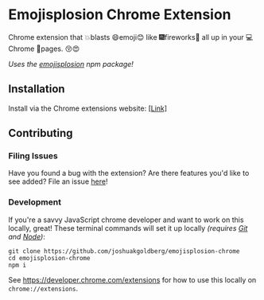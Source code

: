 # Emojisplosion Chrome Extension

Chrome extension that 💥blasts 😄emoji😊 like 🎆fireworks🎇 all up in your 💻Chrome 📄pages. 😚😍

_Uses the [emojisplosion](http://github.com/joshuakgoldberg/emojisplosion) npm package!_

## Installation

Install via the Chrome extensions website: [[Link]](https://chrome.google.com/webstore/detail/emojisplosion/igkgkgpjeehhfkejikejhbddbaaafmcl/related)

## Contributing

### Filing Issues

Have you found a bug with the extension?
Are there features you'd like to see added?
File an issue [here](https://github.com/joshuakgodlberg/emojisplosion/issues)!

### Development

If you're a savvy JavaScript chrome developer and want to work on this locally, great!
These terminal commands will set it up locally _(requires [Git](https://git-scm.com/downloads) and [Node](https://nodejs.org/en/download/))_:

```shell
git clone https://github.com/joshuakgoldberg/emojisplosion-chrome
cd emojisplosion-chrome
npm i
```

See https://developer.chrome.com/extensions for how to use this locally on `chrome://extensions`.

